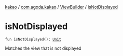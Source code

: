 [kakao](../../index.md) / [com.agoda.kakao](../index.md) / [ViewBuilder](index.md) / [isNotDisplayed](./is-not-displayed.md)

# isNotDisplayed

`fun isNotDisplayed(): `[`Unit`](https://kotlinlang.org/api/latest/jvm/stdlib/kotlin/-unit/index.html)

Matches the view that is not displayed

